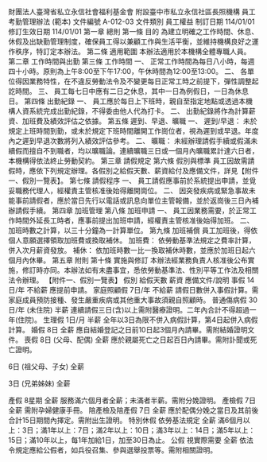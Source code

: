 財團法人臺灣省私立永信社會福利基金會 附設臺中市私立永信社區長照機構 員工考勤管理辦法 (範本)
文件編號
A-012-03
文件類別
員工權益
制訂日期
114/01/01
修訂生效日期
114/01/01
第一章 總則
第一條 目的
為建立明確之工作時間、休息、休假及出缺勤管理制度，確保員工得以兼顧工作與生活平衡，並維持機構良好之運作秩序，特訂定本辦法。
第二條 適用範圍
本辦法適用於本機構全體專職人員。
第二章 工作時間與出勤
第三條 工作時間
一、 正常工作時間為每日八小時，每週四十小時。原則為上午8:00至下午17:00，午休時間為12:00至13:00。
二、 各單位得因業務特性，在不違反勞動法令及不變更每日正常工時之前提下，彈性調整起訖時間。
三、 員工每七日中應有二日之休息，其中一日為例假日，一日為休息日。
第四條 出勤紀錄
一、 員工應於每日上下班時，親自至指定地點或透過本機構人資系統完成出勤紀錄，不得委由他人代為打卡。
二、 出勤紀錄將作為計算薪資、加班費及績效評估之依據。
第五條 遲到、早退、曠職
一、 遲到/早退： 未於規定上班時間到勤，或未於規定下班時間離開工作崗位者，視為遲到或早退。年度內之遲到早退次數將列入績效評估參考。
二、 曠職： 未經辦理請假手續或假滿未續假而擅自不到職者，均以曠職論。連續曠職三日或一個月內曠職累計達六日者，本機構得依法終止勞動契約。
第三章 請假規定
第六條 假別與標準
員工因故需請假時，應依下列規定辦理。各假別之給假天數、薪資給付及應備文件，詳見【附件一、假別一覽表】。
第七條 請假程序
一、 員工請假應事前於系統提出申請，並覓妥職務代理人，經權責主管核准後始得離開崗位。
二、 因突發疾病或緊急事故未能事前請假者，應於當日先行以電話或訊息向單位主管報備，並於返崗後三日內補辦請假手續。
第四章 加班管理
第八條 加班申請
一、 員工因業務需要，於正常工作時間外延長工時者，應事前提出加班申請，經權責主管核准後始得加班。
二、 加班時數之計算，以三十分鐘為一計算單位。
第九條 加班補償
員工加班後，得依個人意願選擇領取加班費或換取補休。
加班費： 依勞動基準法規定之費率計算，併入次月薪資發放。
補休： 依加班時數一比一換取補休時數，並應於加班日起六個月內休畢。
第五章 附則
第十條 實施與修訂
本辦法經業務負責人核准後公布實施，修訂時亦同。本辦法如有未盡事宜，悉依勞動基準法、性別平等工作法及相關法令辦理。
【附件一、假別一覽表】
假別
給假天數
薪資
應備文件/說明
事假
14日/年
不給薪
應提前申請。
家庭照顧假
7日/年
不給薪
請假日數併入事假計算。需家庭成員預防接種、發生嚴重疾病或其他重大事故須親自照顧時。
普通傷病假
30日/年 (未住院)
半薪
連續請假三日(含)以上需附醫療證明。二年內合計不得超過一年(住院)。
生理假
1日/月
半薪
全年以3日為限不併入病假計算，第4日起併入病假計算。
婚假
8日
全薪
應自結婚登記之日前10日起3個月內請畢。需附結婚證明文件。
喪假
8日 (父母、配偶)
全薪
應於親屬死亡之日起百日內請畢。需附訃聞或死亡證明。

6日 (祖父母、子女)
全薪


3日 (兄弟姊妹)
全薪

產假
8星期
全薪
服務滿六個月者全薪；未滿者半薪。需附分娩證明。
產檢假
7日
全薪
需附孕婦健康手冊。
陪產檢及陪產假
7日
全薪
應於配偶分娩之當日及其前後合計15日期間內擇定。需附出生證明。
特別休假
依勞基法規定
全薪
滿6個月以上：3日；滿1年以上：7日；滿2年以上：10日；滿3年以上：14日；滿5年以上：15日；滿10年以上，每1年加給1日，加至30日為止。
公假
視實際需要
全薪
依法令規定應給公假者，如兵役召集、參與選舉投票等。需附相關證明。
